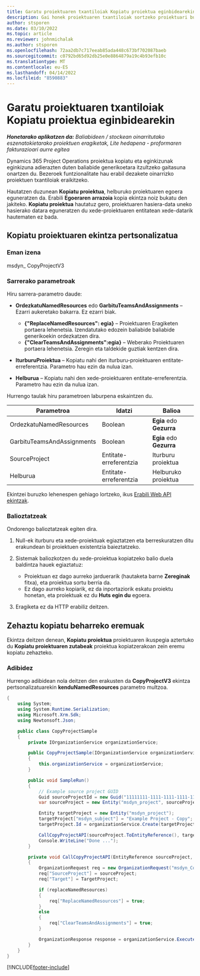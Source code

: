 ```yaml
---
title: Garatu proiektuaren txantiloiak Kopiatu proiektua eginbidearekin
description: Gai honek proiektuaren txantiloiak sortzeko proiektuari buruzko informazioa eskaintzen du Kopiatu proiektua ekintza pertsonalizatua erabiliz.
author: stsporen
ms.date: 03/10/2022
ms.topic: article
ms.reviewer: johnmichalak
ms.author: stsporen
ms.openlocfilehash: 72aa2db7c717eeab85ada448c673bf702087baeb
ms.sourcegitcommit: c0792bd65d92db25e0e8864879a19c4b93efb10c
ms.translationtype: MT
ms.contentlocale: eu-ES
ms.lasthandoff: 04/14/2022
ms.locfileid: "8590883"
---
```

# <a name="develop-project-templates-with-copy-project"></a>Garatu proiektuaren txantiloiak Kopiatu proiektua eginbidearekin

_**Honetarako aplikatzen da:** Baliabideen / stockean oinarritutako eszenatokietarako proiektuen eragiketak, Lite hedapena - proformaren fakturazioari aurre egitea_

Dynamics 365 Project Operations proiektua kopiatu eta eginkizunak eginkizuna adierazten duten baliabide generikoetara itzultzeko gaitasuna onartzen du. Bezeroek funtzionalitate hau erabil dezakete oinarrizko proiektuen txantiloiak eraikitzeko.

Hautatzen duzunean **Kopiatu proiektua**, helburuko proiektuaren egoera eguneratzen da. Erabili **Egoeraren arrazoia** kopia ekintza noiz bukatu den jakiteko. **Kopiatu proiektua** hautatuz gero, proiektuaren hasiera-data uneko hasierako datara eguneratzen du xede-proiektuaren entitatean xede-datarik hautematen ez bada.

## <a name="copy-project-custom-action"></a>Kopiatu proiektuaren ekintza pertsonalizatua

### <a name="name"></a>Eman izena 

msdyn\_ CopyProjectV3

### <a name="input-parameters"></a>Sarrerako parametroak

Hiru sarrera-parametro daude:

- **OrdezkatuNamedResources** edo **GarbituTeamsAndAssignments** – Ezarri aukeretako bakarra. Ez ezarri biak.

    - **\{"ReplaceNamedResources": egia\}** – Proiektuaren Eragiketen portaera lehenetsia. Izendatutako edozein baliabide baliabide generikoekin ordezkatzen dira.
    - **\{"ClearTeamsAndAssignments":egia\}** – Weberako Proiektuaren portaera lehenetsia. Zeregin eta taldekide guztiak kentzen dira.

- **IturburuProiektua** – Kopiatu nahi den iturburu-proiektuaren entitate-erreferentzia. Parametro hau ezin da nulua izan.
- **Helburua** – Kopiatu nahi den xede-proiektuaren entitate-erreferentzia. Parametro hau ezin da nulua izan.

Hurrengo taulak hiru parametroen laburpena eskaintzen du.

| Parametroa                | Idatzi             | Balioa                 |
|--------------------------|------------------|-----------------------|
| OrdezkatuNamedResources    | Boolean          | **Egia** edo **Gezurra** |
| GarbituTeamsAndAssignments | Boolean          | **Egia** edo **Gezurra** |
| SourceProject            | Entitate-erreferentzia | Iturburu proiektua    |
| Helburua                   | Entitate-erreferentzia | Helburuko proiektua    |

Ekintzei buruzko lehenespen gehiago lortzeko, ikus [Erabili Web API ekintzak](/powerapps/developer/common-data-service/webapi/use-web-api-actions).

### <a name="validations"></a>Balioztatzeak

Ondorengo balioztatzeak egiten dira.

1. Null-ek iturburu eta xede-proiektuak egiaztatzen eta berreskuratzen ditu erakundean bi proiektuen existentzia baieztatzeko.
2. Sistemak baliozkotzen du xede-proiektua kopiatzeko balio duela baldintza hauek egiaztatuz:

    - Proiektuan ez dago aurreko jarduerarik (hautaketa barne **Zereginak** fitxa), eta proiektua sortu berria da.
    - Ez dago aurreko kopiarik, ez da inportaziorik eskatu proiektu honetan, eta proiektuak ez du **Huts egin du** egoera.

3. Eragiketa ez da HTTP erabiliz deitzen.

## <a name="specify-fields-to-copy"></a>Zehaztu kopiatu beharreko eremuak

Ekintza deitzen denean, **Kopiatu proiektua** proiektuaren ikuspegia aztertuko du **Kopiatu proiektuaren zutabeak** proiektua kopiatzerakoan zein eremu kopiatu zehazteko.

### <a name="example"></a>Adibidez

Hurrengo adibidean nola deitzen den erakusten da **CopyProjectV3** ekintza pertsonalizatuarekin **kenduNamedResources** parametro multzoa.

```C#
{
    using System;
    using System.Runtime.Serialization;
    using Microsoft.Xrm.Sdk;
    using Newtonsoft.Json;

    public class CopyProjectSample
    {
        private IOrganizationService organizationService;

        public CopyProjectSample(IOrganizationService organizationService)
        {
            this.organizationService = organizationService;
        }

        public void SampleRun()
        {
            // Example source project GUID
            Guid sourceProjectId = new Guid("11111111-1111-1111-1111-111111111111");
            var sourceProject = new Entity("msdyn_project", sourceProjectId);

            Entity targetProject = new Entity("msdyn_project");
            targetProject["msdyn_subject"] = "Example Project - Copy";
            targetProject.Id = organizationService.Create(targetProject);

            CallCopyProjectAPI(sourceProject.ToEntityReference(), targetProject.ToEntityReference(), copyOption, true, false);
            Console.WriteLine("Done ...");
        }

        private void CallCopyProjectAPI(EntityReference sourceProject, EntityReference TargetProject, bool replaceNamedResources = true, bool clearTeamsAndAssignments = false)
        {
            OrganizationRequest req = new OrganizationRequest("msdyn_CopyProjectV3");
            req["SourceProject"] = sourceProject;
            req["Target"] = TargetProject;

            if (replaceNamedResources)
            {
                req["ReplaceNamedResources"] = true;
            }
            else
            {
                req["ClearTeamsAndAssignments"] = true;
            }

            OrganizationResponse response = organizationService.Execute(req);
        }
    }
}
```

[!INCLUDE[footer-include](../includes/footer-banner.md)]
